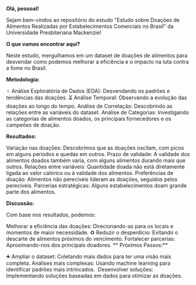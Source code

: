 **Olá, pessoal!**

Sejam bem-vindos ao repositório do estudo "Estudo sobre Doações de Alimentos Realizadas por Estabelecimentos Comerciais no Brasil" da Universidade Presbiteriana Mackenzie!

**O que vamos encontrar aqui?**

Neste estudo, mergulhamos em um dataset de doações de alimentos para desvendar como podemos melhorar a eficiência e o impacto na luta contra a fome no Brasil.

**Metodologia:**

️‍♀️ Análise Exploratória de Dados (EDA): Desvendando os padrões e tendências das doações.
⏳ Análise Temporal: Observando a evolução das doações ao longo do tempo.
Análise de Correlação: Descobrindo as relações entre as variáveis do dataset.
Análise de Categorias: Investigando as categorias de alimentos doados, os principais fornecedores e os campeões de doação.

**Resultados:**

Variação nas doações: Descobrimos que as doações oscilam, com picos em alguns períodos e quedas em outros.
Prazo de validade: A validade dos alimentos doados também varia, com alguns alimentos durando mais que outros.
Relações entre variáveis: Quantidade doada não está diretamente ligada ao valor calórico ou à validade dos alimentos.
Preferências de doação: Alimentos não perecíveis lideram as doações, seguidos pelos perecíveis.
Parcerias estratégicas: Alguns estabelecimentos doam grande parte dos alimentos.

**Discussão:**

Com base nos resultados, podemos:

Melhorar a eficiência das doações: Direcionando-as para os locais e momentos de maior necessidade.
♻️ Reduzir o desperdício: Evitando o descarte de alimentos próximos do vencimento.
Fortalecer parcerias: Aproximando-nos dos principais doadores.
** Próximos Passos:**

➕ Ampliar o dataset: Coletando mais dados para ter uma visão mais completa.
Análises mais complexas: Usando machine learning para identificar padrões mais intrincados.
️ Desenvolver soluções: Implementando soluções baseadas em dados para otimizar as doações.
